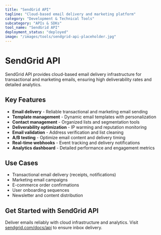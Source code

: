 ```yaml
---
title: "SendGrid API"
tagline: "Cloud-based email delivery and marketing platform"
category: "Development & Technical Tools"
subcategory: "APIs & SDKs"
tool_name: "SendGrid API"
deployment_status: "deployed"
image: "/images/tools/sendgrid-api-placeholder.jpg"
---
```


# SendGrid API

SendGrid API provides cloud-based email delivery infrastructure for transactional and marketing emails, ensuring high deliverability rates and detailed analytics.

## Key Features

- **Email delivery** - Reliable transactional and marketing email sending
- **Template management** - Dynamic email templates with personalization
- **Contact management** - Organized lists and segmentation tools
- **Deliverability optimization** - IP warming and reputation monitoring
- **Email validation** - Address verification and list cleaning
- **A/B testing** - Optimize email content and delivery timing
- **Real-time webhooks** - Event tracking and delivery notifications
- **Analytics dashboard** - Detailed performance and engagement metrics

## Use Cases

- Transactional email delivery (receipts, notifications)
- Marketing email campaigns
- E-commerce order confirmations
- User onboarding sequences
- Newsletter and content distribution

## Get Started with SendGrid API

Deliver emails reliably with cloud infrastructure and analytics. Visit [sendgrid.com/docs/api](https://sendgrid.com/docs/api) to ensure inbox delivery.